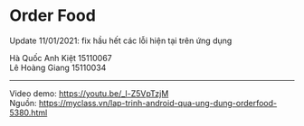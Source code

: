 # Order Food

Update 11/01/2021: fix hầu hết các lỗi hiện tại trên ứng dụng

Hà Quốc Anh Kiệt 15110067 <br>
Lê Hoàng Giang 15110034

<hr>

Video demo: https://youtu.be/_l-Z5VpTzjM <br>
Nguồn: https://myclass.vn/lap-trinh-android-qua-ung-dung-orderfood-5380.html

